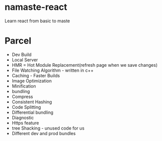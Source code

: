 # namaste-react

Learn react from basic to maste

# Parcel

- Dev Build
- Local Server
- HMR = Hot Module Replacement(refresh page when we save changes)
- File Watching Algorithm - written in c++
- Caching - Faster Builds
- Image Optimization
- Minification
- bundling
- Compress
- Consistent Hashing
- Code Splitting
- Differential bundling
- Diagnostic
- Https feature
- tree Shacking - unused code for us
- Different dev and prod bundles
